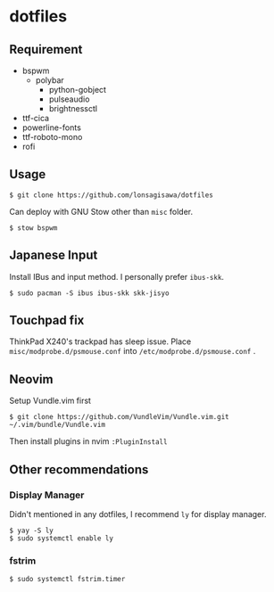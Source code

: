 # dotfiles

## Requirement

* bspwm
  * polybar
    * python-gobject
    * pulseaudio
    * brightnessctl
* ttf-cica
* powerline-fonts
* ttf-roboto-mono
* rofi

## Usage

```
$ git clone https://github.com/lonsagisawa/dotfiles
```

Can deploy with GNU Stow other than `misc` folder.

```
$ stow bspwm
```

## Japanese Input

Install IBus and input method. I personally prefer `ibus-skk`.

```
$ sudo pacman -S ibus ibus-skk skk-jisyo
```

## Touchpad fix

ThinkPad X240's trackpad has sleep issue. Place `misc/modprobe.d/psmouse.conf` into `/etc/modprobe.d/psmouse.conf` .

## Neovim

Setup Vundle.vim first

```shell
$ git clone https://github.com/VundleVim/Vundle.vim.git ~/.vim/bundle/Vundle.vim
```

Then install plugins in nvim `:PluginInstall`

## Other recommendations

### Display Manager

Didn't mentioned in any dotfiles, I recommend `ly` for display manager.

```
$ yay -S ly
$ sudo systemctl enable ly
```

### fstrim

```
$ sudo systemctl fstrim.timer
```
